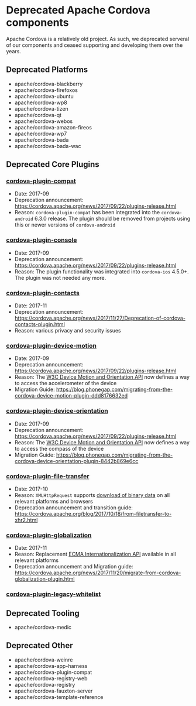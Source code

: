 # Deprecated Apache Cordova components

Apache Cordova is a relatively old project. As such, we deprecated serveral of our components and ceased supporting and developing them over the years.

## Deprecated Platforms

- apache/cordova-blackberry
- apache/cordova-firefoxos
- apache/cordova-ubuntu
- apache/cordova-wp8
- apache/cordova-tizen
- apache/cordova-qt
- apache/cordova-webos
- apache/cordova-amazon-fireos
- apache/cordova-wp7
- apache/cordova-bada
- apache/cordova-bada-wac

## Deprecated Core Plugins

### [cordova-plugin-compat](https://github.com/apache/cordova-plugin-compat)

- Date: 2017-09
- Deprecation announcement: https://cordova.apache.org/news/2017/09/22/plugins-release.html
- Reason: `cordova-plugin-compat` has been integrated into the `cordova-android` 6.3.0 release. The plugin should be removed from projects using this or newer versions of `cordova-android`

### [cordova-plugin-console](https://github.com/apache/cordova-plugin-console)

- Date: 2017-09
- Deprecation announcement: https://cordova.apache.org/news/2017/09/22/plugins-release.html
- Reason: The plugin functionality was integrated into `cordova-ios` 4.5.0+. The plugin was not needed any more.

### [cordova-plugin-contacts](https://github.com/apache/cordova-plugin-contacts)

- Date: 2017-11
- Deprecation announcement: https://cordova.apache.org/news/2017/11/27/Deprecation-of-cordova-contacts-plugin.html
- Reason: various privacy and security issues

### [cordova-plugin-device-motion](https://github.com/apache/cordova-plugin-device-motion)

- Date: 2017-09
- Deprecation announcement: https://cordova.apache.org/news/2017/09/22/plugins-release.html
- Reason: The [W3C Device Motion and Orientation API](https://www.w3.org/TR/2016/CR-orientation-event-20160818/#devicemotion) now defines a way to access the accelerometer of the device
- Migration Guide: https://blog.phonegap.com/migrating-from-the-cordova-device-motion-plugin-ddd8176632ed

### [cordova-plugin-device-orientation](https://github.com/apache/cordova-plugin-device-orientation)

- Date: 2017-09
- Deprecation announcement: https://cordova.apache.org/news/2017/09/22/plugins-release.html
- Reason: The [W3C Device Motion and Orientation API](https://www.w3.org/TR/2016/CR-orientation-event-20160818/#devicemotion) now defines a way to access the compass of the device
- Migration Guide: https://blog.phonegap.com/migrating-from-the-cordova-device-orientation-plugin-8442b869e6cc

### [cordova-plugin-file-transfer](https://github.com/apache/cordova-plugin-file-transfer)

- Date: 2017-10
- Reason: `XMLHttpRequest` supports [download of binary data](https://developer.mozilla.org/en-US/docs/Web/API/XMLHttpRequest/Sending_and_Receiving_Binary_Data) on all relevant platforms and browsers
- Deprecation announcement and transition guide: https://cordova.apache.org/blog/2017/10/18/from-filetransfer-to-xhr2.html

### [cordova-plugin-globalization](https://github.com/apache/cordova-plugin-globalization)

- Date: 2017-11
- Reason: Replacement [ECMA Internationalization API](https://www.ecma-international.org/ecma-402/1.0/) available in all relevant platforms
- Deprecation announcement and Migration guide: https://cordova.apache.org/news/2017/11/20/migrate-from-cordova-globalization-plugin.html

### [cordova-plugin-legacy-whitelist](https://github.com/apache/cordova-plugin-legacy-whitelist)

## Deprecated Tooling

- apache/cordova-medic

## Deprecated Other

- apache/cordova-weinre
- apache/cordova-app-harness
- apache/cordova-plugin-compat
- apache/cordova-registry-web
- apache/cordova-registry
- apache/cordova-fauxton-server
- apache/cordova-template-reference
